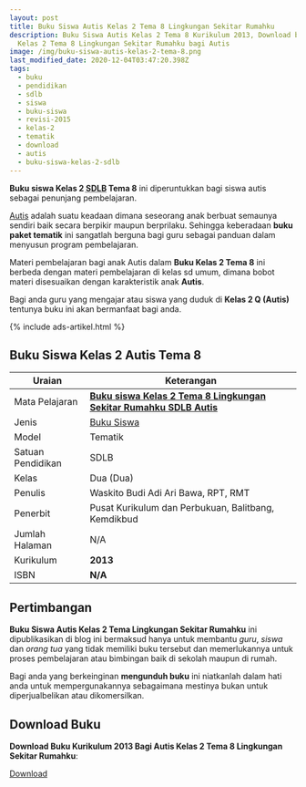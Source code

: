 ```yaml
---
layout: post
title: Buku Siswa Autis Kelas 2 Tema 8 Lingkungan Sekitar Rumahku
description: Buku Siswa Autis Kelas 2 Tema 8 Kurikulum 2013, Download buku
  Kelas 2 Tema 8 Lingkungan Sekitar Rumahku bagi Autis
image: /img/buku-siswa-autis-kelas-2-tema-8.png
last_modified_date: 2020-12-04T03:47:20.398Z
tags:
  - buku
  - pendidikan
  - sdlb
  - siswa
  - buku-siswa
  - revisi-2015
  - kelas-2
  - tematik
  - download
  - autis
  - buku-siswa-kelas-2-sdlb
---
```


**Buku siswa Kelas 2 <abbr title="Sekolah Dasar Luar Biasa">SDLB</abbr> Tema 8** ini diperuntukkan bagi siswa autis sebagai penunjang pembelajaran.

[Autis](/teori/apa-itu-autisme) adalah suatu keadaan dimana seseorang anak berbuat semaunya sendiri baik secara berpikir maupun berprilaku. Sehingga keberadaan **buku paket tematik** ini sangatlah berguna bagi guru sebagai panduan dalam menyusun program pembelajaran.

Materi pembelajaran bagi anak Autis dalam **Buku Kelas 2 Tema 8** ini berbeda dengan materi pembelajaran di kelas sd umum, dimana bobot materi disesuaikan dengan karakteristik anak **Autis**.

Bagi anda guru yang mengajar atau siswa yang duduk di **Kelas 2 Q (Autis)** tentunya buku ini akan bermanfaat bagi anda.

{% include ads-artikel.html %}

## Buku Siswa Kelas 2 Autis Tema 8 

|Uraian|Keterangan|
| --- | --- |
|Mata Pelajaran|<a href="/bse/buku-siswa-autis-kelas-2-tema-8" title="Buku siswa Kelas 2 Tema 8 Lingkungan Sekitar Rumahku SDLB Autis"><strong>Buku siswa Kelas 2 Tema 8 Lingkungan Sekitar Rumahku SDLB Autis</strong></a>|
|Jenis|<a href="/bse" title="Buku Siswa" target="_blank">Buku Siswa</a>|
|Model|Tematik|
|Satuan Pendidikan|SDLB|
|Kelas|Dua (Dua)|
|Penulis|Waskito Budi Adi Ari Bawa, RPT, RMT|
|Penerbit|Pusat Kurikulum dan Perbukuan, Balitbang, Kemdikbud|
|Jumlah Halaman|N/A|
|Kurikulum|<strong>2013</strong>|
|ISBN|<strong>N/A</strong>|

## Pertimbangan
**Buku Siswa Autis Kelas 2 Tema Lingkungan Sekitar Rumahku** ini dipublikasikan di blog ini bermaksud hanya untuk membantu _guru_, _siswa_ dan _orang tua_ yang tidak memiliki buku tersebut dan memerlukannya untuk proses pembelajaran atau bimbingan baik di sekolah maupun di rumah.

Bagi anda yang berkeinginan <b>mengunduh buku</b> ini niatkanlah dalam hati anda untuk mempergunakannya sebagaimana mestinya bukan untuk diperjualbelikan atau dikomersilkan.
  
## Download Buku
**Download Buku Kurikulum 2013 Bagi Autis Kelas 2 Tema 8 Lingkungan Sekitar Rumahku**:
<p class="center"><a class="button download" href="https://docs.google.com/uc?export=download&id=1WLjMa2dZKlgHd1tYlkNE76sbNa9e4x_u" rel="nofollow" target="_blank" title="Download Buku Siswa Autis Kelas 2 Tema Lingkungan Sekitar Rumahku">Download</a></p>
